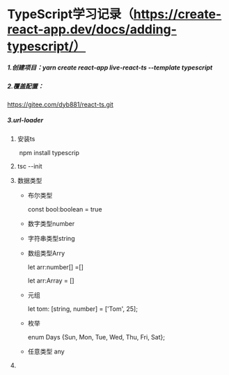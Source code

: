 # TypeScript学习记录（https://create-react-app.dev/docs/adding-typescript/）

##### 1.创建项目：yarn create react-app live-react-ts --template typescript

##### 2.覆盖配置：

https://gitee.com/dyb881/react-ts.git

##### 3.url-loader



1. 安装ts

   ​    npm install typescrip

2. tsc --init

3. 数据类型

   - 布尔类型

     const bool:boolean = true

   - 数字类型number

   - 字符串类型string

   - 数组类型Arry

     let arr:number[] =[]

     let arr:Array<number> = []

   - 元组

     let tom: [string, number] = ['Tom', 25];

   - 枚举

      enum Days {Sun, Mon, Tue, Wed, Thu, Fri, Sat};

   - 任意类型 any
   
4. 